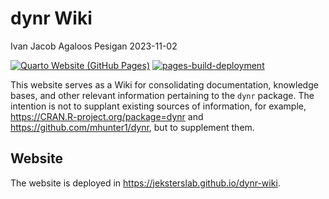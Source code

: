 dynr Wiki
================
Ivan Jacob Agaloos Pesigan
2023-11-02

<!-- README.md is generated from .setup/readme/README.Rmd. Please edit that file -->
<!-- badges: start -->

[![Quarto Website (GitHub
Pages)](https://github.com/jeksterslab/dynr-wiki/actions/workflows/quarto-gh-pages.yml/badge.svg)](https://github.com/jeksterslab/dynr-wiki/actions/workflows/quarto-gh-pages.yml)
[![pages-build-deployment](https://github.com/jeksterslab/dynr-wiki/actions/workflows/pages/pages-build-deployment/badge.svg)](https://github.com/jeksterslab/dynr-wiki/actions/workflows/pages/pages-build-deployment)
<!-- badges: end -->

This website serves as a Wiki for consolidating documentation, knowledge
bases, and other relevant information pertaining to the `dynr` package.
The intention is not to supplant existing sources of information, for
example, <https://CRAN.R-project.org/package=dynr> and
<https://github.com/mhunter1/dynr>, but to supplement them.

## Website

The website is deployed in <https://jeksterslab.github.io/dynr-wiki>.
